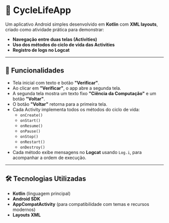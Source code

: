 # 📱 CycleLifeApp

Um aplicativo Android simples desenvolvido em **Kotlin** com **XML layouts**, criado como atividade prática para demonstrar:

- **Navegação entre duas telas (Activities)**  
- **Uso dos métodos do ciclo de vida das Activities**  
- **Registro de logs no Logcat**  

---

## 🚀 Funcionalidades

- Tela inicial com texto e botão **"Verificar"**.  
- Ao clicar em **"Verificar"**, o app abre a segunda tela.  
- A segunda tela mostra um texto fixo **"Ciência da Computação"** e um botão **"Voltar"**.  
- O botão **"Voltar"** retorna para a primeira tela.  
- Cada Activity implementa todos os métodos do ciclo de vida:  
  - `onCreate()`  
  - `onStart()`  
  - `onResume()`  
  - `onPause()`  
  - `onStop()`  
  - `onRestart()`  
  - `onDestroy()`  
- Cada método exibe mensagens no **Logcat** usando `Log.i`, para acompanhar a ordem de execução.

---

## 🛠️ Tecnologias Utilizadas

- **Kotlin** (linguagem principal)  
- **Android SDK**  
- **AppCompatActivity** (para compatibilidade com temas e recursos modernos)  
- **Layouts XML**  



